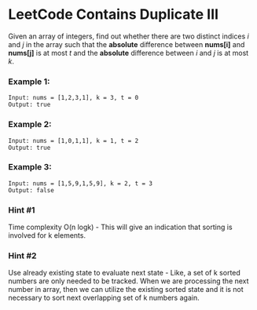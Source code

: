 # LeetCode Contains Duplicate III
Given an array of integers, find out whether there are two distinct indices *i* and *j* in the array such that the **absolute** difference between **nums[i]** and **nums[j]** is at most *t* and the **absolute** difference between *i* and *j* is at most *k*.

### Example 1:
```
Input: nums = [1,2,3,1], k = 3, t = 0
Output: true
```

### Example 2:
```
Input: nums = [1,0,1,1], k = 1, t = 2
Output: true
```

### Example 3:
```
Input: nums = [1,5,9,1,5,9], k = 2, t = 3
Output: false
```

### Hint #1  
Time complexity O(n logk) - This will give an indication that sorting is involved for k elements.

### Hint #2  
Use already existing state to evaluate next state - Like, a set of k sorted numbers are only needed to be tracked. When we are processing the next number in array, then we can utilize the existing sorted state and it is not necessary to sort next overlapping set of k numbers again.